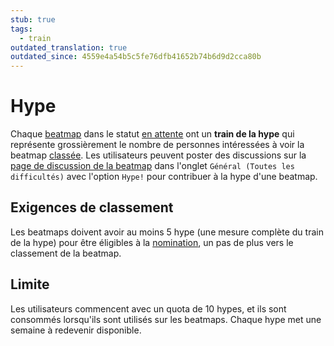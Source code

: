 ```yaml
---
stub: true
tags:
  - train
outdated_translation: true
outdated_since: 4559e4a54b5c5fe76dfb41652b74b6d9d2cca80b
---
```


# Hype

Chaque [beatmap](/wiki/Beatmap) dans le statut [en attente](/wiki/Beatmap/Category#wip-and-pending) ont un **train de la hype** qui représente grossièrement le nombre de personnes intéressées à voir la beatmap [classée](/wiki/Beatmap/Category#ranked). Les utilisateurs peuvent poster des discussions sur la [page de discussion de la beatmap](/wiki/Beatmap_discussion) dans l'onglet `Général (Toutes les difficultés)` avec l'option `Hype!` pour contribuer à la hype d'une beatmap.

## Exigences de classement

Les beatmaps doivent avoir au moins 5 hype (une mesure complète du train de la hype) pour être éligibles à la [nomination](/wiki/Beatmap_ranking_procedure#nominations), un pas de plus vers le classement de la beatmap.

## Limite

Les utilisateurs commencent avec un quota de 10 hypes, et ils sont consommés lorsqu'ils sont utilisés sur les beatmaps. Chaque hype met une semaine à redevenir disponible.

